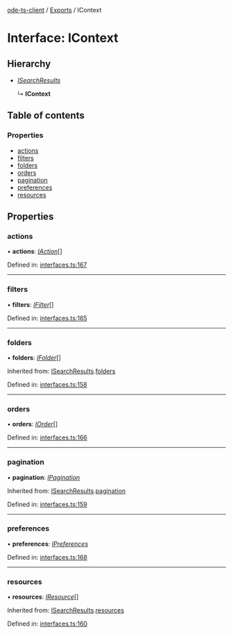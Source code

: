 [ode-ts-client](../README.md) / [Exports](../modules.md) / IContext

# Interface: IContext

## Hierarchy

* [*ISearchResults*](isearchresults.md)

  ↳ **IContext**

## Table of contents

### Properties

- [actions](icontext.md#actions)
- [filters](icontext.md#filters)
- [folders](icontext.md#folders)
- [orders](icontext.md#orders)
- [pagination](icontext.md#pagination)
- [preferences](icontext.md#preferences)
- [resources](icontext.md#resources)

## Properties

### actions

• **actions**: [*IAction*](iaction.md)[]

Defined in: [interfaces.ts:167](https://github.com/opendigitaleducation/infrontexplore/blob/640dc21/src/ts/interfaces.ts#L167)

___

### filters

• **filters**: [*IFilter*](ifilter.md)[]

Defined in: [interfaces.ts:165](https://github.com/opendigitaleducation/infrontexplore/blob/640dc21/src/ts/interfaces.ts#L165)

___

### folders

• **folders**: [*IFolder*](ifolder.md)[]

Inherited from: [ISearchResults](isearchresults.md).[folders](isearchresults.md#folders)

Defined in: [interfaces.ts:158](https://github.com/opendigitaleducation/infrontexplore/blob/640dc21/src/ts/interfaces.ts#L158)

___

### orders

• **orders**: [*IOrder*](iorder.md)[]

Defined in: [interfaces.ts:166](https://github.com/opendigitaleducation/infrontexplore/blob/640dc21/src/ts/interfaces.ts#L166)

___

### pagination

• **pagination**: [*IPagination*](ipagination.md)

Inherited from: [ISearchResults](isearchresults.md).[pagination](isearchresults.md#pagination)

Defined in: [interfaces.ts:159](https://github.com/opendigitaleducation/infrontexplore/blob/640dc21/src/ts/interfaces.ts#L159)

___

### preferences

• **preferences**: [*IPreferences*](ipreferences.md)

Defined in: [interfaces.ts:168](https://github.com/opendigitaleducation/infrontexplore/blob/640dc21/src/ts/interfaces.ts#L168)

___

### resources

• **resources**: [*IResource*](iresource.md)[]

Inherited from: [ISearchResults](isearchresults.md).[resources](isearchresults.md#resources)

Defined in: [interfaces.ts:160](https://github.com/opendigitaleducation/infrontexplore/blob/640dc21/src/ts/interfaces.ts#L160)
